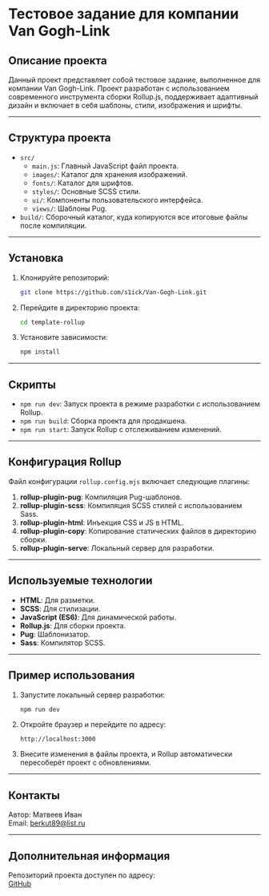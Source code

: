 # Тестовое задание для компании Van Gogh-Link

## Описание проекта

Данный проект представляет собой тестовое задание, выполненное для компании Van Gogh-Link. Проект разработан с использованием современного инструмента сборки Rollup.js, поддерживает адаптивный дизайн и включает в себя шаблоны, стили, изображения и шрифты.

---

## Структура проекта

- `src/`
  - `main.js`: Главный JavaScript файл проекта.
  - `images/`: Каталог для хранения изображений.
  - `fonts/`: Каталог для шрифтов.
  - `styles/`: Основные SCSS стили.
  - `ui/`: Компоненты пользовательского интерфейса.
  - `views/`: Шаблоны Pug.
- `build/`: Сборочный каталог, куда копируются все итоговые файлы после компиляции.

---

## Установка

1. Клонируйте репозиторий:
   ```bash
   git clone https://github.com/s1ick/Van-Gogh-Link.git
   ```

2. Перейдите в директорию проекта:
   ```bash
   cd template-rollup
   ```

3. Установите зависимости:
   ```bash
   npm install
   ```

---

## Скрипты

- `npm run dev`: Запуск проекта в режиме разработки с использованием Rollup.
- `npm run build`: Сборка проекта для продакшена.
- `npm run start`: Запуск Rollup с отслеживанием изменений.

---

## Конфигурация Rollup

Файл конфигурации `rollup.config.mjs` включает следующие плагины:

1. **rollup-plugin-pug**: Компиляция Pug-шаблонов.
2. **rollup-plugin-scss**: Компиляция SCSS стилей с использованием Sass.
3. **rollup-plugin-html**: Инъекция CSS и JS в HTML.
4. **rollup-plugin-copy**: Копирование статических файлов в директорию сборки.
5. **rollup-plugin-serve**: Локальный сервер для разработки.

---

## Используемые технологии

- **HTML**: Для разметки.
- **SCSS**: Для стилизации.
- **JavaScript (ES6)**: Для динамической работы.
- **Rollup.js**: Для сборки проекта.
- **Pug**: Шаблонизатор.
- **Sass**: Компилятор SCSS.

---

## Пример использования

1. Запустите локальный сервер разработки:
   ```bash
   npm run dev
   ```

2. Откройте браузер и перейдите по адресу:
   ```
   http://localhost:3000
   ```

3. Внесите изменения в файлы проекта, и Rollup автоматически пересоберёт проект с обновлениями.

---

## Контакты

Автор: Матвеев Иван  
Email: [berkut89@list.ru](mailto:berkut89@list.ru)

---


## Дополнительная информация

Репозиторий проекта доступен по адресу:  
[GitHub](https://github.com/s1ick/Van-Gogh-Link)

